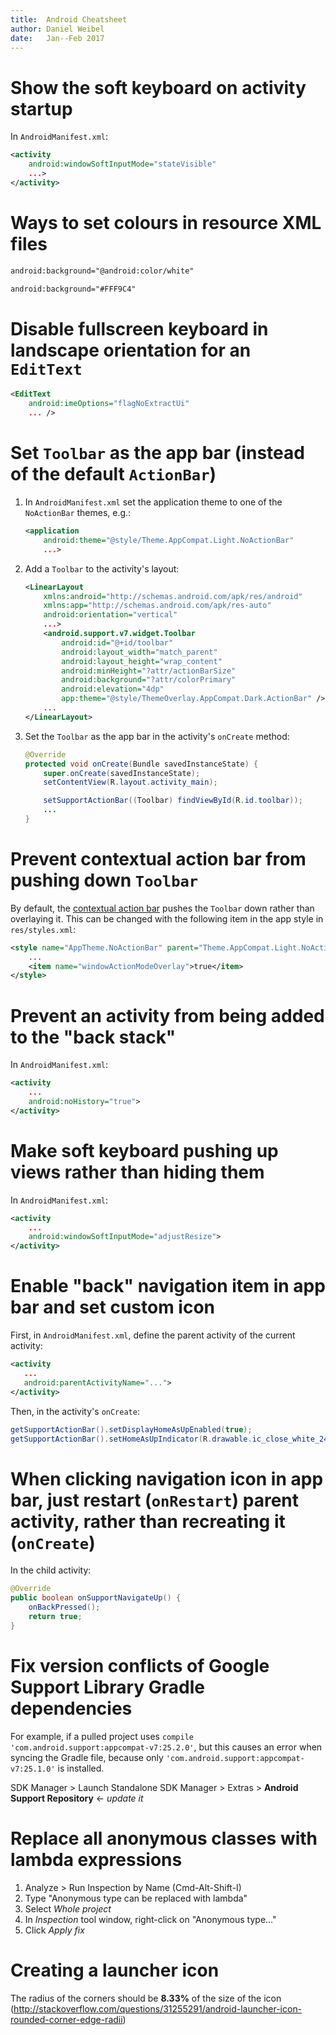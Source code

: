 ```yaml
---
title:  Android Cheatsheet
author: Daniel Weibel
date:   Jan--Feb 2017
---
```


# Show the soft keyboard on activity startup

In `AndroidManifest.xml`:
    
~~~xml
<activity
    android:windowSoftInputMode="stateVisible"
    ...>
</activity>
~~~

# Ways to set colours in resource XML files

~~~xml
android:background="@android:color/white"
~~~

~~~xml
android:background="#FFF9C4"
~~~

# Disable fullscreen keyboard in landscape orientation for an `EditText` 

~~~xml
<EditText
    android:imeOptions="flagNoExtractUi"
    ... />
~~~

# Set `Toolbar` as the app bar (instead of the default `ActionBar`)

1. In `AndroidManifest.xml` set the application theme to one of the `NoActionBar` themes, e.g.:

    ~~~xml
    <application
        android:theme="@style/Theme.AppCompat.Light.NoActionBar"
        ...>
    ~~~

2. Add a `Toolbar` to the activity's layout:

    ~~~xml
    <LinearLayout
        xmlns:android="http://schemas.android.com/apk/res/android"
        xmlns:app="http://schemas.android.com/apk/res-auto"
        android:orientation="vertical"
        ...>
        <android.support.v7.widget.Toolbar
            android:id="@+id/toolbar"
            android:layout_width="match_parent"
            android:layout_height="wrap_content"
            android:minHeight="?attr/actionBarSize"
            android:background="?attr/colorPrimary"
            android:elevation="4dp"
            app:theme="@style/ThemeOverlay.AppCompat.Dark.ActionBar" />
        ...
    </LinearLayout>
    ~~~~

3. Set the `Toolbar` as the app bar in the activity's `onCreate` method:

    ~~~java
    @Override
    protected void onCreate(Bundle savedInstanceState) {
        super.onCreate(savedInstanceState);
        setContentView(R.layout.activity_main);

        setSupportActionBar((Toolbar) findViewById(R.id.toolbar));
        ...
    }
    ~~~

# Prevent contextual action bar from pushing down `Toolbar`

By default, the [contextual action bar](https://developer.android.com/guide/topics/ui/menus.html#CAB) pushes the `Toolbar` down rather than overlaying it. This can be changed with the following item in the app style in `res/styles.xml`:

~~~xml
<style name="AppTheme.NoActionBar" parent="Theme.AppCompat.Light.NoActionBar">
    ...
    <item name="windowActionModeOverlay">true</item>
</style>
~~~

# Prevent an activity from being added to the "back stack"

In `AndroidManifest.xml`:

~~~xml
<activity
    ...
    android:noHistory="true">
</activity>
~~~

# Make soft keyboard pushing up views rather than hiding them

In `AndroidManifest.xml`:

~~~xml
<activity
    ...
    android:windowSoftInputMode="adjustResize">
</activity>
~~~

# Enable "back" navigation item in app bar and set custom icon

First, in `AndroidManifest.xml`, define the parent activity of the current activity:

~~~xml
<activity
   ...
   android:parentActivityName="...">
</activity>
~~~

Then, in the activity's `onCreate`:

~~~java
getSupportActionBar().setDisplayHomeAsUpEnabled(true);
getSupportActionBar().setHomeAsUpIndicator(R.drawable.ic_close_white_24dp);
~~~

# When clicking navigation icon in app bar, just restart (`onRestart`) parent activity, rather than recreating it (`onCreate`)

In the child activity:

~~~java
@Override
public boolean onSupportNavigateUp() {
    onBackPressed();
    return true;
}
~~~


# Fix version conflicts of Google Support Library Gradle dependencies

For example, if a pulled project uses `compile 'com.android.support:appcompat-v7:25.2.0'`, but this causes an error when syncing the Gradle file, because only `'com.android.support:appcompat-v7:25.1.0'` is installed.

SDK Manager > Launch Standalone SDK Manager > Extras > **Android Support Repository** $\longleftarrow$ *update it*


# Replace all anonymous classes with lambda expressions

1. Analyze > Run Inspection by Name (Cmd-Alt-Shift-I)
2. Type "Anonymous type can be replaced with lambda"
3. Select *Whole project*
4. In *Inspection* tool window, right-click on "Anonymous type..."
5. Click *Apply fix*

# Creating a launcher icon

The radius of the corners should be **8.33%** of the size of the icon (<http://stackoverflow.com/questions/31255291/android-launcher-icon-rounded-corner-edge-radii>)
